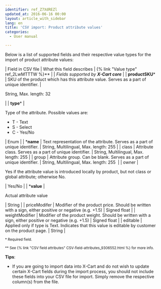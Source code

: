 ```yaml
---
identifier: ref_Z7XdREZl
updated_at: 2016-06-16 00:00
layout: article_with_sidebar
lang: en
title: 'CSV import: Product attribute values'
categories:
  - User manual

---
```



Below is a list of supported fields and their respective value types for the import of product attribute values:

| Field in CSV file | What this field describes | {% link "Value type" ref_2LwMTTTW %}** |
| _Fields supported by **X-Cart core**_ |
| **productSKU*** | SKU of the product which has this attribute value. Serves as a part of unique identifier. | 

String,
Max. length: 32 

 |
| **type*** | 

Type of the attribute. Possible values are:

*   T - Text
*   S - Select
*   C - Yes/No

 | Enum |
| ***name** | Text representation of the attribute. Serves as a part of unique identifier. | String,
Multilingual,
Max. length: 255 |
| class | Attribute class. Serves as a part of unique identifier. | String,
Multilingual,
Max. length: 255 |
| group | Attribute group. Can be blank. Serves as a part of unique identifier. | String,
Multilingual,
Max. length: 255  |
| owner | 

Yes if the attribute value is introduced locally by product, but not class or global attribute; otherwise No.

 | Yes/No |
| ***value** | 

Actual attribute value

 | String |
| priceModifer | Modifier of the product price. Should be written with a sign, either positive or negative (e.g. +1.5) | Signed float |
| weightModifier | Modifier of the product weight. Should be written with a sign, either positive or negative (e.g. +1.5) | Signed float |
| editable | Applied only if type is Text. Indicates that this value is editable by customer on the product page. | String |

<sub>* Required field.</sub>

<sub>** See {% link "CSV field attributes" CSV-field-attributes_9306552.html %} for more info.</sub>

**Tips**:

*   If you are going to import data into X-Cart and do not wish to update certain X-Cart fields during the import process, you should not include these fields into your CSV file for import. Simply remove the respective column(s) from the file.